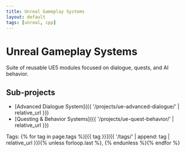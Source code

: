 ```yaml
---
title: Unreal Gameplay Systems
layout: default
tags: [unreal, cpp]
---
```


# Unreal Gameplay Systems

Suite of reusable UE5 modules focused on dialogue, quests, and AI behavior.

## Sub-projects
- [Advanced Dialogue System]({{ '/projects/ue-advanced-dialogue/' | relative_url }})
- [Questing & Behavior Systems]({{ '/projects/ue-quest-behavior/' | relative_url }})

Tags: {% for tag in page.tags %}[{{ tag }}]({{ '/tags/' | append: tag | relative_url }}){% unless forloop.last %}, {% endunless %}{% endfor %}
